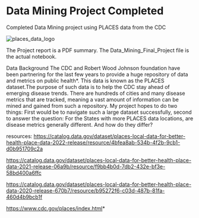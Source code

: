 # Data Mining Project Completed
Completed Data Mining project using PLACES data from the CDC

![places_data_logo](https://github.com/oohtmeel1/Data_Mining_complete/assets/115196648/7596662c-b034-484a-b0d5-bcee322779e3)

The Project report is a PDF summary. 
The Data_Mining_Final_Project file is the actual notebook. 

Data Background
The CDC and Robert Wood Johnson foundation have been partnering for the last few years to provide a huge repository of data and metrics on public health*.
This data is known as the PLACES dataset.The purpose of such data is to help the CDC stay ahead of emerging disease trends.
There are hundreds of cities and many disease metrics that are tracked,
meaning a vast amount of information can be mined and gained from such a repository.
My project hopes to do two things: First would be to navigate such a large dataset successfully,
second to answer the question: For the States with more PLACES data locations, are disease metrics generally different. And how do they differ?


resources:
https://catalog.data.gov/dataset/places-local-data-for-better-health-place-data-2022-release/resource/4bfea8ab-534b-4f2b-9cb1-d0b951709c2a

https://catalog.data.gov/dataset/places-local-data-for-better-health-place-data-2021-release-06a9b/resource/f9bb4b0d-7db2-432e-bf3e-58bd400a6ffc

https://catalog.data.gov/dataset/places-local-data-for-better-health-place-data-2020-release-670b7/resource/b95272f6-c03d-487b-81fa-460d4b9bcb1f

https://www.cdc.gov/places/index.html*
